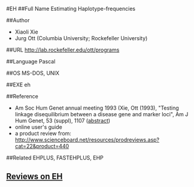 #EH
##Full Name
Estimating Haplotype-frequencies

##Author
* Xiaoli Xie
* Jurg Ott (Columbia University; Rockefeller University)

##URL
http://lab.rockefeller.edu/ott/programs

##Language
Pascal

##OS
MS-DOS, UNIX

##EXE
eh

##Reference
* Am Soc Hum Genet annual meeting 1993 (Xie, Ott (1993), "Testing linkage disequilibrium between a disease gene and marker loci", Am J Hum Genet, 53 (suppl), 1107 ([abstract](http://www.jurgott.org/linkage/absXieOtt1993.pdf))
* online user's guide
* a product review from: http://www.scienceboard.net/resources/prodreviews.asp?cat=22&product=440

##Related
EHPLUS, FASTEHPLUS, EHP


## [Reviews on EH](https://github.com/gaow/genetic-analysis-software/issues/101)